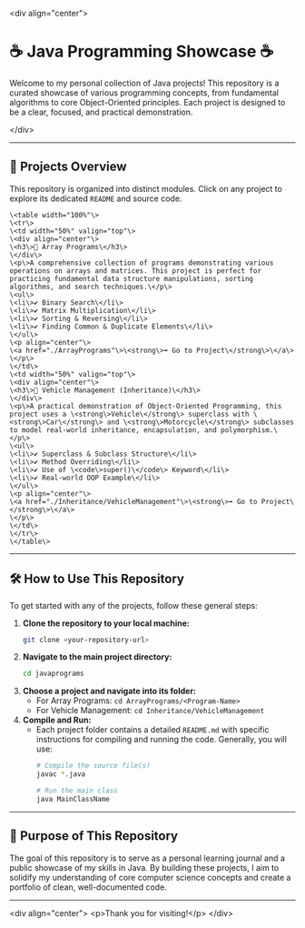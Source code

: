 \<div align="center"\>

# ☕ Java Programming Showcase ☕

Welcome to my personal collection of Java projects\! This repository is a curated showcase of various programming concepts, from fundamental algorithms to core Object-Oriented principles. Each project is designed to be a clear, focused, and practical demonstration.

\</div\>

-----

## 🚀 Projects Overview

This repository is organized into distinct modules. Click on any project to explore its dedicated `README` and source code.
```
\<table width="100%"\>
\<tr\>
\<td width="50%" valign="top"\>
\<div align="center"\>
\<h3\>🧮 Array Programs\</h3\>
\</div\>
\<p\>A comprehensive collection of programs demonstrating various operations on arrays and matrices. This project is perfect for practicing fundamental data structure manipulations, sorting algorithms, and search techniques.\</p\>
\<ul\>
\<li\>✔️ Binary Search\</li\>
\<li\>✔️ Matrix Multiplication\</li\>
\<li\>✔️ Sorting & Reversing\</li\>
\<li\>✔️ Finding Common & Duplicate Elements\</li\>
\</ul\>
\<p align="center"\>
\<a href="./ArrayPrograms"\>\<strong\>➡️ Go to Project\</strong\>\</a\>
\</p\>
\</td\>
\<td width="50%" valign="top"\>
\<div align="center"\>
\<h3\>🚗 Vehicle Management (Inheritance)\</h3\>
\</div\>
\<p\>A practical demonstration of Object-Oriented Programming, this project uses a \<strong\>Vehicle\</strong\> superclass with \<strong\>Car\</strong\> and \<strong\>Motorcycle\</strong\> subclasses to model real-world inheritance, encapsulation, and polymorphism.\</p\>
\<ul\>
\<li\>✔️ Superclass & Subclass Structure\</li\>
\<li\>✔️ Method Overriding\</li\>
\<li\>✔️ Use of \<code\>super()\</code\> Keyword\</li\>
\<li\>✔️ Real-world OOP Example\</li\>
\</ul\>
\<p align="center"\>
\<a href="./Inheritance/VehicleManagement"\>\<strong\>➡️ Go to Project\</strong\>\</a\>
\</p\>
\</td\>
\</tr\>
\</table\>
```
-----

## 🛠️ How to Use This Repository

To get started with any of the projects, follow these general steps:

1.  **Clone the repository to your local machine:**
    ```bash
    git clone <your-repository-url>
    ```
2.  **Navigate to the main project directory:**
    ```bash
    cd javaprograms
    ```
3.  **Choose a project and navigate into its folder:**
      * For Array Programs: `cd ArrayPrograms/<Program-Name>`
      * For Vehicle Management: `cd Inheritance/VehicleManagement`
4.  **Compile and Run:**
      * Each project folder contains a detailed `README.md` with specific instructions for compiling and running the code. Generally, you will use:
        ```bash
        # Compile the source file(s)
        javac *.java

        # Run the main class
        java MainClassName
        ```

-----

## 🎯 Purpose of This Repository

The goal of this repository is to serve as a personal learning journal and a public showcase of my skills in Java. By building these projects, I aim to solidify my understanding of core computer science concepts and create a portfolio of clean, well-documented code.

-----

\<div align="center"\>
\<p\>Thank you for visiting\!\</p\>
\</div\>
